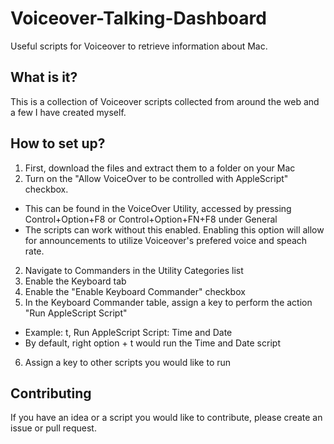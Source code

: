 # Voiceover-Talking-Dashboard
Useful scripts for Voiceover to retrieve information about Mac.

## What is it?

This is a collection of Voiceover scripts collected from around the web and a few I have created myself.

## How to set up?

1. First, download the files and extract them to a folder on your Mac
2. Turn on the "Allow VoiceOver to be controlled with AppleScript" checkbox.
* This can be found in the VoiceOver Utility, accessed by pressing Control+Option+F8 or Control+Option+FN+F8 under General
* The scripts can work without this enabled. Enabling this option will allow for announcements to utilize Voiceover's prefered voice and speach rate.
2. Navigate to Commanders in the Utility Categories list
3. Enable the Keyboard tab
4. Enable the "Enable Keyboard Commander" checkbox
5. In the Keyboard Commander table, assign a key to perform the action "Run AppleScript Script"
* Example: t, Run AppleScript Script:  Time and Date
* By default, right option + t would run the Time and Date script
6. Assign a key to other scripts you would like to run

## Contributing

If you have an idea or a script you would like to contribute, please create an issue or pull request.
